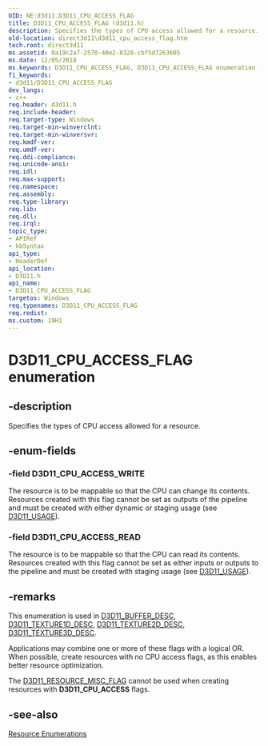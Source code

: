 ```yaml
---
UID: NE:d3d11.D3D11_CPU_ACCESS_FLAG
title: D3D11_CPU_ACCESS_FLAG (d3d11.h)
description: Specifies the types of CPU access allowed for a resource.
old-location: direct3d11\d3d11_cpu_access_flag.htm
tech.root: direct3d11
ms.assetid: 0a19c2a7-2570-40e2-8328-cbf5d7263605
ms.date: 12/05/2018
ms.keywords: D3D11_CPU_ACCESS_FLAG, D3D11_CPU_ACCESS_FLAG enumeration [Direct3D 11], D3D11_CPU_ACCESS_READ, D3D11_CPU_ACCESS_WRITE, d3d11/D3D11_CPU_ACCESS_FLAG, d3d11/D3D11_CPU_ACCESS_READ, d3d11/D3D11_CPU_ACCESS_WRITE, direct3d11.d3d11_cpu_access_flag, e0f1ea8e-63f7-ef8a-fa11-3cbc160d2469
f1_keywords:
- d3d11/D3D11_CPU_ACCESS_FLAG
dev_langs:
- c++
req.header: d3d11.h
req.include-header: 
req.target-type: Windows
req.target-min-winverclnt: 
req.target-min-winversvr: 
req.kmdf-ver: 
req.umdf-ver: 
req.ddi-compliance: 
req.unicode-ansi: 
req.idl: 
req.max-support: 
req.namespace: 
req.assembly: 
req.type-library: 
req.lib: 
req.dll: 
req.irql: 
topic_type:
- APIRef
- kbSyntax
api_type:
- HeaderDef
api_location:
- D3D11.h
api_name:
- D3D11_CPU_ACCESS_FLAG
targetos: Windows
req.typenames: D3D11_CPU_ACCESS_FLAG
req.redist: 
ms.custom: 19H1
---
```


# D3D11_CPU_ACCESS_FLAG enumeration


## -description


Specifies the types of CPU access allowed for a resource.


## -enum-fields




### -field D3D11_CPU_ACCESS_WRITE

The resource is to be mappable so that the CPU can change its contents. Resources created with this flag cannot be set as outputs of the pipeline and must be created with either dynamic or staging usage (see <a href="https://docs.microsoft.com/windows/desktop/api/d3d11/ne-d3d11-d3d11_usage">D3D11_USAGE</a>).


### -field D3D11_CPU_ACCESS_READ

The resource is to be mappable so that the CPU can read its contents. Resources created with this flag cannot be set as either inputs or outputs to the pipeline and must be created with staging usage (see <a href="https://docs.microsoft.com/windows/desktop/api/d3d11/ne-d3d11-d3d11_usage">D3D11_USAGE</a>).


## -remarks



This enumeration is used in <a href="https://docs.microsoft.com/windows/desktop/api/d3d11/ns-d3d11-d3d11_buffer_desc">D3D11_BUFFER_DESC</a>, <a href="https://docs.microsoft.com/windows/desktop/api/d3d11/ns-d3d11-d3d11_texture1d_desc">D3D11_TEXTURE1D_DESC</a>, <a href="https://docs.microsoft.com/windows/desktop/api/d3d11/ns-d3d11-d3d11_texture2d_desc">D3D11_TEXTURE2D_DESC</a>, <a href="https://docs.microsoft.com/windows/desktop/api/d3d11/ns-d3d11-d3d11_texture3d_desc">D3D11_TEXTURE3D_DESC</a>. 

Applications may combine one or more of these flags with a logical OR. When possible, create resources with no CPU access flags, as this enables better resource optimization.

The <a href="https://docs.microsoft.com/windows/desktop/api/d3d11/ne-d3d11-d3d11_resource_misc_flag">D3D11_RESOURCE_MISC_FLAG</a> cannot be used when creating resources with <b>D3D11_CPU_ACCESS</b> flags.




## -see-also




<a href="https://docs.microsoft.com/windows/desktop/direct3d11/d3d11-graphics-reference-resource-enums">Resource Enumerations</a>
 

 

